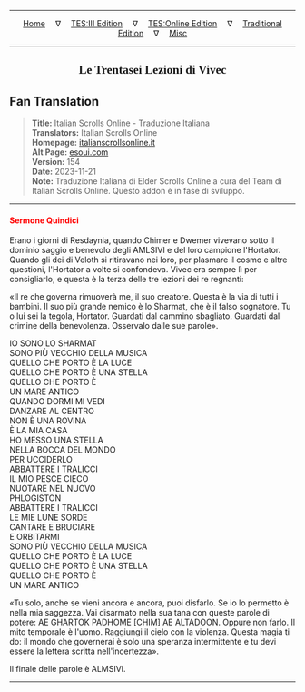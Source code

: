 
---

<!-- Jekyll Page Links -->

<center>
<a href="../../../../../index.html">Home</a>
&emsp;&nabla;&emsp;
<a href="../../../../index-tes3.html">TES:III Edition</a>
&emsp;&nabla;&emsp;
<a href="../../../../index-teso.html">TES:Online Edition</a>
&emsp;&nabla;&emsp;
<a href="../../../../index-traditional.html">Traditional Edition</a>
&emsp;&nabla;&emsp;
<a href="../../../../index-misc.html">Misc</a>
</center>

<!-- Markdown Body Below: -->

---

<center>
<h2><span style="font-family:Georgia">Le Trentasei Lezioni di Vivec</span></h2>
</center>

## Fan Translation

> __Title:__ Italian Scrolls Online - Traduzione Italiana\
> __Translators:__ Italian Scrolls Online\
> __Homepage:__ [italianscrollsonline.it][1]\
> __Alt Page:__ [esoui.com][2]\
> __Version:__ 154\
> __Date:__ 2023-11-21\
> __Note:__ Traduzione Italiana di Elder Scrolls Online a cura del Team di Italian Scrolls Online. Questo addon è in fase di sviluppo.

[1]: http://italianscrollsonline.it/
[2]: https://www.esoui.com/downloads/info2854-ItalianScrollsOnline-TraduzioneItaliana.html

---

#### <span style="color:red">Sermone Quindici</span>

Erano i giorni di Resdaynia, quando Chimer e Dwemer vivevano sotto il dominio saggio e benevolo degli AMLSIVI e del loro campione l'Hortator. Quando gli dei di Veloth si ritiravano nei loro, per plasmare il cosmo e altre questioni, l'Hortator a volte si confondeva. Vivec era sempre lì per consigliarlo, e questa è la terza delle tre lezioni dei re regnanti:

«Il re che governa rimuoverà me, il suo creatore. Questa è la via di tutti i bambini. Il suo più grande nemico è lo Sharmat, che è il falso sognatore. Tu o lui sei la tegola, Hortator. Guardati dal cammino sbagliato. Guardati dal crimine della benevolenza. Osservalo dalle sue parole».

IO SONO LO SHARMAT\
SONO PIÙ VECCHIO DELLA MUSICA\
QUELLO CHE PORTO È LA LUCE\
QUELLO CHE PORTO È UNA STELLA\
QUELLO CHE PORTO È\
UN MARE ANTICO\
QUANDO DORMI MI VEDI\
DANZARE AL CENTRO\
NON È UNA ROVINA\
È LA MIA CASA\
HO MESSO UNA STELLA\
NELLA BOCCA DEL MONDO\
PER UCCIDERLO\
ABBATTERE I TRALICCI\
IL MIO PESCE CIECO\
NUOTARE NEL NUOVO\
PHLOGISTON\
ABBATTERE I TRALICCI\
LE MIE LUNE SORDE\
CANTARE E BRUCIARE\
E ORBITARMI\
SONO PIÙ VECCHIO DELLA MUSICA\
QUELLO CHE PORTO È LA LUCE\
QUELLO CHE PORTO È UNA STELLA\
QUELLO CHE PORTO È\
UN MARE ANTICO

«Tu solo, anche se vieni ancora e ancora, puoi disfarlo. Se io lo permetto è nella mia saggezza. Vai disarmato nella sua tana con queste parole di potere: AE GHARTOK PADHOME \[CHIM\] AE ALTADOON. Oppure non farlo. Il mito temporale è l'uomo. Raggiungi il cielo con la violenza. Questa magia ti do: il mondo che governerai è solo una speranza intermittente e tu devi essere la lettera scritta nell'incertezza».

Il finale delle parole è ALMSIVI.

---
